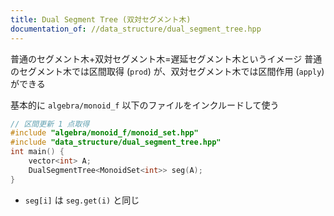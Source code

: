 ```yaml
---
title: Dual Segment Tree (双対セグメント木)
documentation_of: //data_structure/dual_segment_tree.hpp
---
```


普通のセグメント木+双対セグメント木=遅延セグメント木というイメージ
普通のセグメント木では区間取得 (`prod`) が、双対セグメント木では区間作用 (`apply`) ができる

基本的に `algebra/monoid_f` 以下のファイルをインクルードして使う

```cpp
// 区間更新 1 点取得
#include "algebra/monoid_f/monoid_set.hpp"
#include "data_structure/dual_segment_tree.hpp"
int main() {
    vector<int> A;
    DualSegmentTree<MonoidSet<int>> seg(A);
}
```

- `seg[i]` は `seg.get(i)` と同じ
